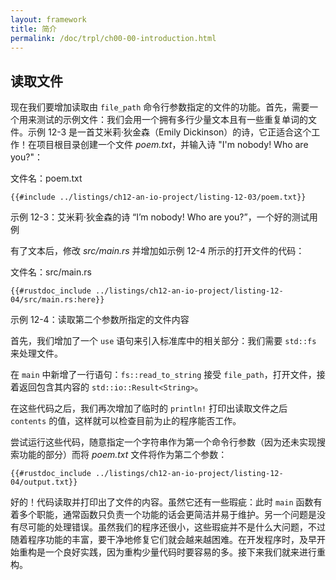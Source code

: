 ```yaml
---
layout: framework
title: 简介
permalink: /doc/trpl/ch00-00-introduction.html
---
```

## 读取文件

<!-- https://github.com/rust-lang/book/blob/main/src/ch12-02-reading-a-file.md -->
<!-- commit 3a30e4c1fbe641afc066b3af9eb01dcdf5ed8b24 -->

现在我们要增加读取由 `file_path` 命令行参数指定的文件的功能。首先，需要一个用来测试的示例文件：我们会用一个拥有多行少量文本且有一些重复单词的文件。示例 12-3 是一首艾米莉·狄金森（Emily Dickinson）的诗，它正适合这个工作！在项目根目录创建一个文件 *poem.txt*，并输入诗 "I'm nobody! Who are you?"：

<span class="filename">文件名：poem.txt</span>

```text
{{#include ../listings/ch12-an-io-project/listing-12-03/poem.txt}}
```

<span class="caption">示例 12-3：艾米莉·狄金森的诗 “I’m nobody! Who are you?”，一个好的测试用例</span>

有了文本后，修改 *src/main.rs* 并增加如示例 12-4 所示的打开文件的代码：

<span class="filename">文件名：src/main.rs</span>

```rust,should_panic,noplayground
{{#rustdoc_include ../listings/ch12-an-io-project/listing-12-04/src/main.rs:here}}
```

<span class="caption">示例 12-4：读取第二个参数所指定的文件内容</span>

首先，我们增加了一个 `use` 语句来引入标准库中的相关部分：我们需要 `std::fs` 来处理文件。

在 `main` 中新增了一行语句：`fs::read_to_string` 接受 `file_path`，打开文件，接着返回包含其内容的 `std::io::Result<String>`。

在这些代码之后，我们再次增加了临时的 `println!` 打印出读取文件之后 `contents` 的值，这样就可以检查目前为止的程序能否工作。

尝试运行这些代码，随意指定一个字符串作为第一个命令行参数（因为还未实现搜索功能的部分）而将 *poem.txt* 文件将作为第二个参数：

```console
{{#rustdoc_include ../listings/ch12-an-io-project/listing-12-04/output.txt}}
```

好的！代码读取并打印出了文件的内容。虽然它还有一些瑕疵：此时 `main` 函数有着多个职能，通常函数只负责一个功能的话会更简洁并易于维护。另一个问题是没有尽可能的处理错误。虽然我们的程序还很小，这些瑕疵并不是什么大问题，不过随着程序功能的丰富，要干净地修复它们就会越来越困难。在开发程序时，及早开始重构是一个良好实践，因为重构少量代码时要容易的多。接下来我们就来进行重构。
